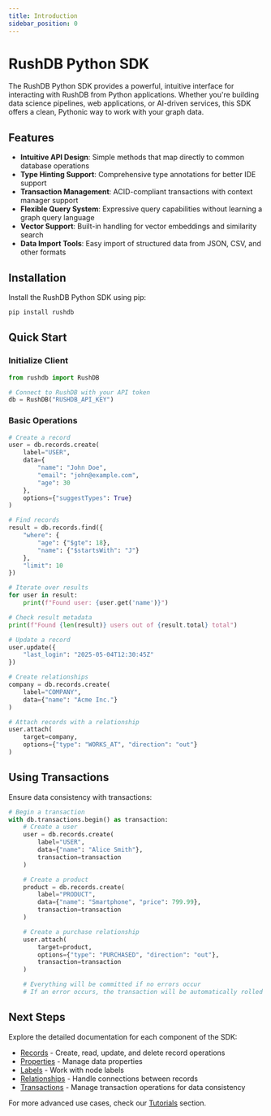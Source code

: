 ```yaml
---
title: Introduction
sidebar_position: 0
---
```


# RushDB Python SDK

The RushDB Python SDK provides a powerful, intuitive interface for interacting with RushDB from Python applications. Whether you're building data science pipelines, web applications, or AI-driven services, this SDK offers a clean, Pythonic way to work with your graph data.

## Features

- **Intuitive API Design**: Simple methods that map directly to common database operations
- **Type Hinting Support**: Comprehensive type annotations for better IDE support
- **Transaction Management**: ACID-compliant transactions with context manager support
- **Flexible Query System**: Expressive query capabilities without learning a graph query language
- **Vector Support**: Built-in handling for vector embeddings and similarity search
- **Data Import Tools**: Easy import of structured data from JSON, CSV, and other formats

## Installation

Install the RushDB Python SDK using pip:

```bash
pip install rushdb
```

## Quick Start

### Initialize Client

```python
from rushdb import RushDB

# Connect to RushDB with your API token
db = RushDB("RUSHDB_API_KEY")
```

### Basic Operations

```python
# Create a record
user = db.records.create(
    label="USER",
    data={
        "name": "John Doe",
        "email": "john@example.com",
        "age": 30
    },
    options={"suggestTypes": True}
)

# Find records
result = db.records.find({
    "where": {
        "age": {"$gte": 18},
        "name": {"$startsWith": "J"}
    },
    "limit": 10
})

# Iterate over results
for user in result:
    print(f"Found user: {user.get('name')}")

# Check result metadata
print(f"Found {len(result)} users out of {result.total} total")

# Update a record
user.update({
    "last_login": "2025-05-04T12:30:45Z"
})

# Create relationships
company = db.records.create(
    label="COMPANY",
    data={"name": "Acme Inc."}
)

# Attach records with a relationship
user.attach(
    target=company,
    options={"type": "WORKS_AT", "direction": "out"}
)
```

## Using Transactions

Ensure data consistency with transactions:

```python
# Begin a transaction
with db.transactions.begin() as transaction:
    # Create a user
    user = db.records.create(
        label="USER",
        data={"name": "Alice Smith"},
        transaction=transaction
    )

    # Create a product
    product = db.records.create(
        label="PRODUCT",
        data={"name": "Smartphone", "price": 799.99},
        transaction=transaction
    )

    # Create a purchase relationship
    user.attach(
        target=product,
        options={"type": "PURCHASED", "direction": "out"},
        transaction=transaction
    )

    # Everything will be committed if no errors occur
    # If an error occurs, the transaction will be automatically rolled back
```

## Next Steps

Explore the detailed documentation for each component of the SDK:

- [Records](./records/create-records.md) - Create, read, update, and delete record operations
- [Properties](./properties.md) - Manage data properties
- [Labels](./labels.md) - Work with node labels
- [Relationships](./relationships.md) - Handle connections between records
- [Transactions](./transactions.md) - Manage transaction operations for data consistency

For more advanced use cases, check our [Tutorials](../tutorials/reusable-search-query) section.
